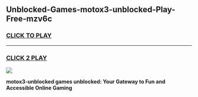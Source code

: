 
## Unblocked-Games-motox3-unblocked-Play-Free-mzv6c
<h3>
<a href="https://premium76.site?title=motox3-unblocked&ref=21A">CLICK TO PLAY</a></h3>
<hr>

<h3>
<a href="https://premium76.site?title=motox3-unblocked&ref=21A">CLICK 2 PLAY</a>
  
</h3>

<a href="https://premium76.site?title=motox3-unblocked&ref=21A"><img src="https://clearcache.store/games.png"></a>


**motox3-unblocked games unblocked: Your Gateway to Fun and Accessible Online Gaming**
